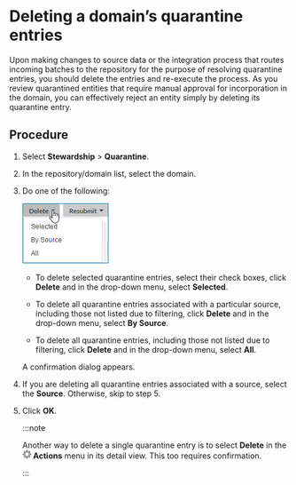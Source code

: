 # Deleting a domain’s quarantine entries 

<head>
  <meta name="guidename" content="DataHub"/>
  <meta name="context" content="GUID-ef69ed4b-c5d4-47d2-a953-8e58219615ea"/>
</head>


Upon making changes to source data or the integration process that routes incoming batches to the repository for the purpose of resolving quarantine entries, you should delete the entries and re-execute the process. As you review quarantined entities that require manual approval for incorporation in the domain, you can effectively reject an entity simply by deleting its quarantine entry.

## Procedure

1.  Select **Stewardship** \> **Quarantine**.

2.  In the repository/domain list, select the domain.

3.  Do one of the following:

    ![Delete menu actions](../Images/Stewardship/mdm-mn-quarantine-delete_deddabca-443f-4f6e-affb-55fcc7494b6a.jpg)

    -   To delete selected quarantine entries, select their check boxes, click **Delete** and in the drop-down menu, select **Selected**.

    -   To delete all quarantine entries associated with a particular source, including those not listed due to filtering, click **Delete** and in the drop-down menu, select **By Source**.

    -   To delete all quarantine entries, including those not listed due to filtering, click **Delete** and in the drop-down menu, select **All**.

    A confirmation dialog appears.

4.  If you are deleting all quarantine entries associated with a source, select the **Source**. Otherwise, skip to step 5.

5.  Click **OK**.

    :::note
    
    Another way to delete a single quarantine entry is to select **Delete** in the **![](../Images/main-ic-gear-gray_54d864eb-b5de-4ee6-9b31-975dae0a5762.jpg) Actions** menu in its detail view. This too requires confirmation.

    :::